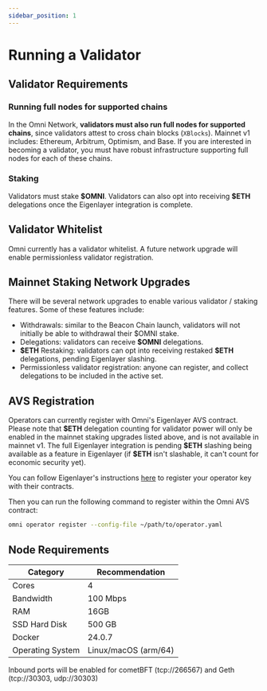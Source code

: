 ```yaml
---
sidebar_position: 1
---
```


# Running a Validator

## Validator Requirements

### Running full nodes for supported chains

In the Omni Network, **validators must also run full nodes for supported chains**, since validators attest to cross chain blocks (`XBlocks`). Mainnet v1 includes: Ethereum, Arbitrum, Optimism, and Base. If you are interested in becoming a validator, you must have robust infrastructure supporting full nodes for each of these chains.

### Staking

Validators must stake **\$OMNI**. Validators can also opt into receiving **\$ETH** delegations once the Eigenlayer integration is complete.

## Validator Whitelist

Omni currently has a validator whitelist. A future network upgrade will enable permissionless validator registration.

## Mainnet Staking Network Upgrades

There will be several network upgrades to enable various validator / staking features. Some of these features include:

- Withdrawals: similar to the Beacon Chain launch, validators will not initially be able to withdrawal their $OMNI stake.
- Delegations: validators can receive **\$OMNI** delegations.
- **\$ETH** Restaking: validators can opt into receiving restaked **\$ETH** delegations, pending Eigenlayer slashing.
- Permissionless validator registration: anyone can register, and collect delegations to be included in the active set.

## AVS Registration

Operators can currently register with Omni's Eigenlayer AVS contract. Please note that **\$ETH** delegation counting for validator power will only be enabled in the mainnet staking upgrades listed above, and is not available in mainnet v1. The full Eigenlayer integration is pending **\$ETH** slashing being available as a feature in Eigenlayer (if **\$ETH** isn't slashable, it can't count for economic security yet).

You can follow Eigenlayer's instructions [here](https://docs.eigenlayer.xyz/eigenlayer/operator-guides/operator-installation) to register your operator key with their contracts.

Then you can run the following command to register within the Omni AVS contract:

```bash
omni operator register --config-file ~/path/to/operator.yaml
```

## Node Requirements

| Category | Recommendation |
| --- | --- |
| Cores | 4 |
| Bandwidth | 100 Mbps |
| RAM | 16GB |
| SSD Hard Disk | 500 GB |
| Docker | 24.0.7 |
| Operating System | Linux/macOS (arm/64) |

Inbound ports will be enabled for cometBFT (tcp://266567) and Geth (tcp://30303, udp://30303)
